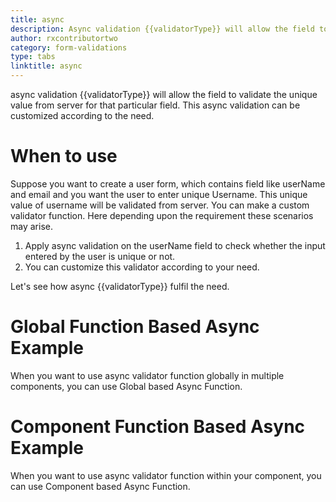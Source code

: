 ```yaml
---
title: async
description: Async validation {{validatorType}} will allow the field to validate the unique value from server for that particular field. This async validation can be customized according to the need.
author: rxcontributortwo
category: form-validations
type: tabs
linktitle: async
---
```


<div class="title-bar"><p>async validation {{validatorType}} will allow the field to validate the unique value from server for that particular field. This async validation can be customized according to the need.</p></div>

# When to use
Suppose you want to create a user form, which contains field like userName and email and you want the user to enter unique Username. This unique value of username will be validated from server. You can make a custom validator function. Here depending upon the requirement these scenarios may arise. 

<ol class='showHideElement'>
    <li>Apply async validation on the userName field to check whether the input entered by the user is unique or not.</li>
    <li>You can customize this validator according to your need.</li>
</ol>
Let's see how async {{validatorType}} fulfil the need.

# Global Function Based Async Example

When you want to use async validator function globally in multiple components, you can use Global based Async Function. 

<div component="app-example-runner" ref-component="app-async-global" title="Global Function Based with prop" key="global"></div>

# Component Function Based Async Example

When you want to use async validator function within your component, you can use Component based Async Function.

<div component="app-example-runner" ref-component="app-async-component" title="Component Function Based with prop" key="component"></div>